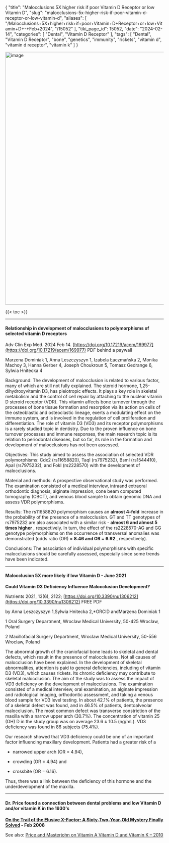 {
    "title": "Malocclusions 5X higher risk if poor Vitamin D Receptor or low Vitamin D",
    "slug": "malocclusions-5x-higher-risk-if-poor-vitamin-d-receptor-or-low-vitamin-d",
    "aliases": [
        "/Malocclusions+5X+higher+risk+if+poor+Vitamin+D+Receptor+or+low+Vitamin+D+-+Feb+2024",
        "/15052"
    ],
    "tiki_page_id": 15052,
    "date": "2024-02-14",
    "categories": [
        "Dental",
        "Vitamin D Receptor"
    ],
    "tags": [
        "Dental",
        "Vitamin D Receptor",
        "bone",
        "genetics",
        "immunity",
        "rickets",
        "vitamin d",
        "vitamin d receptor",
        "vitamin k"
    ]
}


<img src="https://d1bk1kqxc0sym.cloudfront.net/attachments/png/malocclusion.png" alt="image" width="800">

{{< toc >}}

---

#### Relationship in development of malocclusions to polymorphisms of selected vitamin D receptors

Adv Clin Exp Med. 2024 Feb 14. [https://doi.org/10.17219/acem/169977](https://doi.org/10.17219/acem/169977) PDF behind a paywall

Marzena Dominiak 1, Anna Leszczyszyn 1, Izabela Łaczmańska 2, Monika Machoy 3, Hanna Gerber 4, Joseph Choukroun 5, Tomasz Gedrange 6, Sylwia Hnitecka 4

Background: The development of malocclusion is related to various factor, many of which are still not fully explained. The steroid hormone, 1,25-dihydroxyvitamin D3, has pleiotropic effects. It plays a key role in skeletal metabolism and the control of cell repair by attaching to the nuclear vitamin D steroid receptor (VDR). This vitamin affects bone turnover through the processes of bone tissue formation and resorption via its action on cells of the osteoblastic and osteoclastic lineage, exerts a modulating effect on the immune system, and is involved in the regulation of cell proliferation and differentiation. The role of vitamin D3 (VD3) and its receptor polymorphisms is a rarely studied topic in dentistry. Due to the proven influence on bone turnover processes and immune responses, the main research topic is its relation to periodontal diseases, but so far, its role in the formation and development of malocclusions has not been assessed.

Objectives: This study aimed to assess the association of selected VDR polymorphisms: Cdx2 (rs11658820), TaqI (rs7975232), BsmI (rs1544410), ApaI (rs7975232), and FokI (rs2228570) with the development of malocclusions.

Material and methods: A prospective observational study was performed. The examination consisted of a medical interview, intraand extraoral orthodontic diagnosis, alginate impression, cone beam computed tomography (CBCT), and venous blood sample to obtain genomic DNA and assess VDR polymorphisms.

Results: The rs11658820 polymorphism causes an  **almost 4-fold**  increase in the probability of the presence of a malocclusion. GT and TT genotypes of rs7975232 are also associated with a similar risk -  **almost 6 and almost 5 times higher** , respectively. In turn, the effect of the rs2228570-AG and GG genotype polymorphisms on the occurrence of transversal anomalies was demonstrated (odds ratio (OR) = **8.46 and OR = 6.92** , respectively).

Conclusions: The association of individual polymorphisms with specific malocclusions should be carefully assessed, especially since some trends have been indicated.

---

#### Malocclusion 5X more likely if low Vitamin D - June 2021

 **Could Vitamin D3 Deficiency Influence Malocclusion Development?** 

Nutrients 2021, 13(6), 2122; [https://doi.org/10.3390/nu1306212](https://doi.org/10.3390/nu1306212) FREE PDF

by Anna Leszczyszyn 1,Sylwia Hnitecka 2,*ORCID andMarzena Dominiak 1

1 Oral Surgery Department, Wroclaw Medical University, 50-425 Wroclaw, Poland

2 Maxillofacial Surgery Department, Wroclaw Medical University, 50-556 Wroclaw, Poland

The abnormal growth of the craniofacial bone leads to skeletal and dental defects, which result in the presence of malocclusions. Not all causes of malocclusion have been explained. In the development of skeletal abnormalities, attention is paid to general deficiencies, including of vitamin D3 (VD3), which causes rickets. Its chronic deficiency may contribute to skeletal malocclusion. The aim of the study was to assess the impact of VD3 deficiency on the development of malocclusions. The examination consisted of a medical interview, oral examination, an alginate impression and radiological imaging, orthodontic assessment, and taking a venous blood sample for VD3 level testing. In about 42.1% of patients, the presence of a skeletal defect was found, and in 46.5% of patients, dentoalveolar malocclusion. The most common defect was transverse constriction of the maxilla with a narrow upper arch (30.7%). The concentration of vitamin 25 (OH) D in the study group was on average 23.6 ± 10.5 (ng/mL). VD3 deficiency was found in 86 subjects (75.4%). 

Our research showed that VD3 deficiency could be one of an important factor influencing maxillary development. Patients had a greater risk of a 

* narrowed upper arch (OR = 4.94), 

* crowding (OR = 4.94) and 

* crossbite (OR = 6.16). 

Thus, there was a link between the deficiency of this hormone and the underdevelopment of the maxilla.

---

#### Dr. Price found a connection between dental problems and low Vitamin D and/or vitamin K in the 1930's

 **[On the Trail of the Elusive X-Factor: A Sixty-Two-Year-Old Mystery Finally Solved](https://www.westonaprice.org/health-topics/abcs-of-nutrition/on-the-trail-of-the-elusive-x-factor-a-sixty-two-year-old-mystery-finally-solved/#gsc.tab=0) - Feb 2008** 

See also: [Price and Masterjohn on Vitamin A Vitamin D and Vitamin K – 2010](/posts/price-and-masterjohn-on-vitamin-a-vitamin-d-and-vitamin-k-2010)

<!-- ~tc~ (alias(Maloclusion 5X higher risk if poor Vitamin D Receptor)) ~/tc~ -->

<!-- ~tc~ (alias(Malocclusions 5X higher risk if poor Vitamin D Receptor - Feb 2024)) ~/tc~ -->